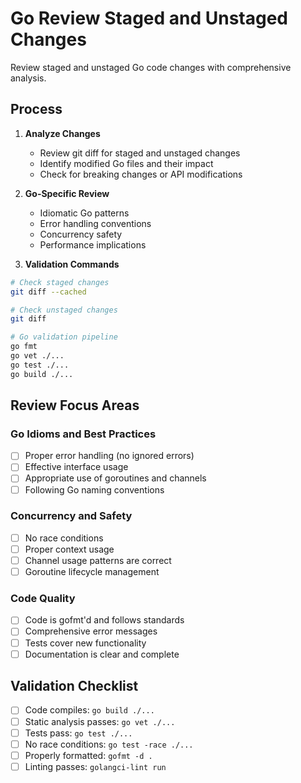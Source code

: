 # Go Review Staged and Unstaged Changes

Review staged and unstaged Go code changes with comprehensive analysis.

## Process

1. **Analyze Changes**
   - Review git diff for staged and unstaged changes
   - Identify modified Go files and their impact
   - Check for breaking changes or API modifications

2. **Go-Specific Review**
   - Idiomatic Go patterns
   - Error handling conventions
   - Concurrency safety
   - Performance implications

3. **Validation Commands**

```bash
# Check staged changes
git diff --cached

# Check unstaged changes  
git diff

# Go validation pipeline
go fmt
go vet ./...
go test ./...
go build ./...
```

## Review Focus Areas

### Go Idioms and Best Practices
- [ ] Proper error handling (no ignored errors)
- [ ] Effective interface usage
- [ ] Appropriate use of goroutines and channels
- [ ] Following Go naming conventions

### Concurrency and Safety
- [ ] No race conditions
- [ ] Proper context usage
- [ ] Channel usage patterns are correct
- [ ] Goroutine lifecycle management

### Code Quality
- [ ] Code is gofmt'd and follows standards
- [ ] Comprehensive error messages
- [ ] Tests cover new functionality
- [ ] Documentation is clear and complete

## Validation Checklist

- [ ] Code compiles: `go build ./...`
- [ ] Static analysis passes: `go vet ./...`
- [ ] Tests pass: `go test ./...`
- [ ] No race conditions: `go test -race ./...`
- [ ] Properly formatted: `gofmt -d .`
- [ ] Linting passes: `golangci-lint run`